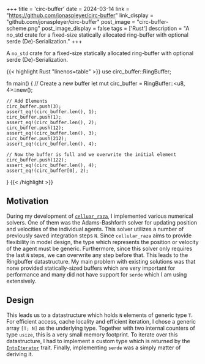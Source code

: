 +++
title = 'circ-buffer'
date = 2024-03-14
link = "https://github.com/jonaspleyer/circ-buffer"
link_display = "github.com/jonaspleyer/circ-buffer"
post_image = "circ-buffer-scheme.png"
post_image_display = false
tags = ['Rust']
description = "A no_std crate for a fixed-size statically allocated ring-buffer with optional serde (De)-Serialization."
+++

A `no_std` crate for a fixed-size statically allocated ring-buffer with optional serde
(De)-Serialization.

{{< highlight Rust "linenos=table" >}}
use circ_buffer::RingBuffer;

fn main() {
    // Create a new buffer
    let mut circ_buffer = RingBuffer::<u8, 4>::new();

    // Add Elements
    circ_buffer.push(3);
    assert_eq!(circ_buffer.len(), 1);
    circ_buffer.push(1);
    assert_eq!(circ_buffer.len(), 2);
    circ_buffer.push(12);
    assert_eq!(circ_buffer.len(), 3);
    circ_buffer.push(212);
    assert_eq!(circ_buffer.len(), 4);

    // Now the buffer is full and we overwrite the initial element
    circ_buffer.push(122);
    assert_eq!(circ_buffer.len(), 4);
    assert_eq!(circ_buffer[0], 2);
}
{{< /highlight >}}

## Motivation
During my development of [`celluar_raza`](https://cellular-raza.com), I implemented various
numerical solvers.
One of them was the Adams-Bashforth solver for updating position and velocities of the individual
agents.
This solver utilizes a number of previously saved integration steps `N`.
Since `cellular_raza` aims to provide flexibility in model design, the type which represents the
position or velocity of the agent must be generic.
Furthermore, since this solver only requires the last `N` steps, we can overwrite any step before
that.
This leads to the Ringbuffer datastructure.
My main problem with existing solutions was that none provided statically-sized buffers which are
very important for performance and many did not have support for `serde` which I am using
extensively.

## Design
This leads us to a datastructure which holds `N` elements of generic type `T`.
For efficient access, cache locality and efficient iteration, I chose a generic array `[T; N]` as
the underlying type.
Together with two internal counters of type `usize`, this is a very small memory footprint.
To iterate over this datastructure, I had to implement a custom type which is returned by the
[`IntoIterator`](https://doc.rust-lang.org/std/iter/trait.IntoIterator.html) trait.
Finally, implementing `serde` was a simply matter of deriving it.
